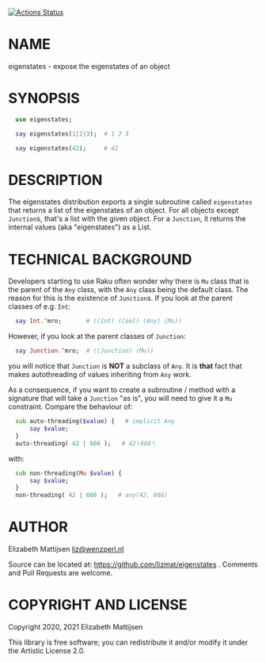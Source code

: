 [![Actions Status](https://github.com/lizmat/eigenstates/workflows/test/badge.svg)](https://github.com/lizmat/eigenstates/actions)

NAME
====

eigenstates - expose the eigenstates of an object

SYNOPSIS
========

```raku
  use eigenstates;

  say eigenstates(1|2|3);  # 1 2 3

  say eigenstates(42);     # 42
```

DESCRIPTION
===========

The eigenstates distribution exports a single subroutine called `eigenstates` that returns a list of the eigenstates of an object. For all objects except `Junction`s, that's a list with the given object. For a `Junction`, it returns the internal values (aka "eigenstates") as a List.

TECHNICAL BACKGROUND
====================

Developers starting to use Raku often wonder why there is `Mu` class that is the parent of the `Any` class, with the `Any` class being the default class. The reason for this is the existence of `Junction`s. If you look at the parent classes of e.g. `Int`:

```raku
  say Int.^mro;       # ((Int) (Cool) (Any) (Mu))
```

However, if you look at the parent classes of `Junction`:

```raku
  say Junction.^mro;  # ((Junction) (Mu))
```

you will notice that `Junction` is **NOT** a subclass of `Any`. It is **that** fact that makes autothreading of values inheriting from `Any` work.

As a consequence, if you want to create a subroutine / method with a signature that will take a `Junction` "as is", you will need to give it a `Mu` constraint. Compare the behaviour of:

```raku
  sub auto-threading($value) {   # implicit Any
      say $value;
  }
  auto-threading( 42 | 666 );   # 42␤666␤
```

with:

```raku
  sub non-threading(Mu $value) {
      say $value;
  }
  non-threading( 42 | 666 );   # any(42, 666)
```

AUTHOR
======

Elizabeth Mattijsen <liz@wenzperl.nl>

Source can be located at: https://github.com/lizmat/eigenstates . Comments and Pull Requests are welcome.

COPYRIGHT AND LICENSE
=====================

Copyright 2020, 2021 Elizabeth Mattijsen

This library is free software; you can redistribute it and/or modify it under the Artistic License 2.0.


